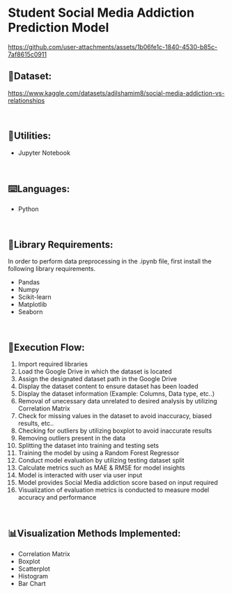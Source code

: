# Student Social Media Addiction Prediction Model
https://github.com/user-attachments/assets/1b06fe1c-1840-4530-b85c-7af8615c0911


## 📑Dataset:
https://www.kaggle.com/datasets/adilshamim8/social-media-addiction-vs-relationships

<br/>

## 🔧Utilities: 
- Jupyter Notebook

<br/>

## ⌨️Languages:
- Python
  
<br/>

## 📖Library Requirements:
In order to perform data preprocessing in the .ipynb file, first install the following library requirements.
- Pandas
- Numpy
- Scikit-learn
- Matplotlib
- Seaborn

<br/>

## 🔎Execution Flow:
1. Import required libraries
2. Load the Google Drive in which the dataset is located
3. Assign the designated dataset path in the Google Drive
4. Display the dataset content to ensure dataset has been loaded
5. Display the dataset information (Example: Columns, Data type, etc..)
6. Removal of unecessary data unrelated to desired analysis by utilizing Correlation Matrix
7. Check for missing values in the dataset to avoid inaccuracy, biased results, etc..
8. Checking for outliers by utilizing boxplot to avoid inaccurate results
9. Removing outliers present in the data
10. Splitting the dataset into training and testing sets
11. Training the model by using a Random Forest Regressor
12. Conduct model evaluation by utilizing testing dataset split
13. Calculate metrics such as MAE & RMSE for model insights
14. Model is interacted with user via user input
15. Model provides Social Media addiction score based on input required
16. Visualization of evaluation metrics is conducted to measure model accuracy and performance

<br/>

## 📊Visualization Methods Implemented:
- Correlation Matrix 
- Boxplot
- Scatterplot
- Histogram
- Bar Chart
